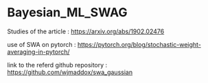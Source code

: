 # Bayesian_ML_SWAG

Studies of the article : https://arxiv.org/abs/1902.02476

use of SWA on pytorch : https://pytorch.org/blog/stochastic-weight-averaging-in-pytorch/

link to the referd github repository : https://github.com/wjmaddox/swa_gaussian
